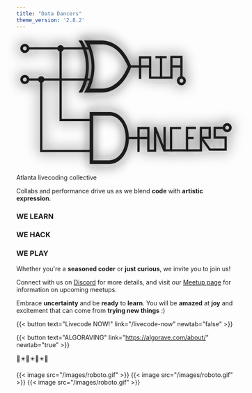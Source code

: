 ```yaml
---
title: "Data Dancers"
theme_version: '2.8.2'
---
```


<svg id="logo" version="1.0" viewBox="0 0 168.48 101" overflow="visible" xmlns="http://www.w3.org/2000/svg"><filter id="shadow" x="-.29647" y="-.61946" width="1.6011" height="2.2454"><feGaussianBlur result="blur" stdDeviation="5"/><feComposite in="SourceGraphic" in2="blur"/></filter><g id="inputA" transform="translate(-33.687 -2.7128)" filter="url(#shadow)"><path d="m90.778 67h-23.087v-55" fill="none" stroke="currentColor" stroke-width="1.726"/><path d="m90.876 12h-49.152" fill="none" stroke="currentColor" stroke-width="1.726"/><path d="m70.151 12a2.5 2.5 0 1 1-5 0 2.5 2.5 0 1 1 5 0z" fill="currentColor"/><path d="m42.687 12a2.5 2.5 0 1 1-5 0 2.5 2.5 0 1 1 5 0z" fill="none" stroke="currentColor" stroke-width="2"/></g><g id="inputB" transform="translate(3 3.1802)" filter="url(#shadow)"><path d="m54.836 85h-38.726v-55" fill="none" stroke="currentColor" stroke-width="1.726"/><path d="m54.189 30h-49.152" fill="none" stroke="currentColor" stroke-width="1.726"/><path d="m18.606 30a2.5 2.5 0 1 1-5 0 2.5 2.5 0 1 1 5 0z" fill="currentColor"/><path d="m6 30a2.5 2.5 0 1 1-5 0 2.5 2.5 0 1 1 5 0z" fill="none" stroke="currentColor" stroke-width="2"/></g><g id="outputS" transform="translate(3 3.1802)" fill="none" filter="url(#shadow)" stroke="currentColor"><path d="m83.623 20h8.4364v-6.9296h7.7131v15.5h8.3949v-15.718h4.3453" stroke="currentColor" stroke-width="1.726"/><path d="m126.3 30.95a2.5 2.5 0 1 1-5 0 2.5 2.5 0 1 1 5 0z" stroke-width="2"/><path d="m108.17 12.853h-4.3176" stroke-width="1.726"/><path d="m108.17 28.57h7.9477v-15.888h7.6857v15.768" stroke-width="1.73"/><path d="m92.059 20h7.6002" stroke-width="1.726"/><path d="m116.07 20h7.7304" stroke-width="1.726"/><path d="m92.059 20v9.5419" stroke-width="1.8436"/></g><g id="outputC" transform="translate(3 3.1802)" fill="none" filter="url(#shadow)" stroke="currentColor"><path d="m83.133 75h7.7269" stroke="currentColor" stroke-width="1.726"/><path d="m161.48 67.043a2.5 2.5 0 1 1-5 0 2.5 2.5 0 1 1 5 0z" stroke-width="2"/><g stroke-width="1.726"><path d="m90.86 75v-7.584h7.5461v17.318h5.1678v-18.151m0.0614 0.3221 7.2057 18.099m0.0719 0.33696-0.0166-18.85"/><path d="m110.9 84.493h4.9436v-17.141h7.686"/><path d="m115.84 84.493h12.26v-17.249h6.923"/><path d="m128.1 84.493h10.692v-17.286h6.7599v7.5837h-6.753m0.16133-0.17257 6.6611 9.2902h12.179v-9.2256h-8.388v-7.4763h7.9989"/><path d="m90.86 85.646v-10.646h7.3841"/><path d="m128.1 75h5.0728"/></g></g><path transform="matrix(.74473 0 0 1 34.005 53.18)" d="m30 5v40h20.476c11.268 0 19.994-9 20-20 0-11-8.7321-20-20-20h-19.048zm3.5951 2.8571h16.881c9.7607 0 16.667 7.64 16.667 17.143s-7.3822 17.143-17.143 17.143h-16.405z" fill="currentColor" filter="url(#shadow)" stroke-width="0"/><g transform="matrix(.74473 0 0 1 53.838 -41.32)" fill="currentColor" filter="url(#shadow)" stroke-width="0"><path d="m-2.25 81.5c-1.597 2.644-2.25 3-2.25 3h-3.656l2-2.438c-2.5e-4 5.05e-4 5.656-6.9995 5.656-17.562 0-10.563-5.656-17.563-5.656-17.563l-2-2.437h3.656c0.78125 0.9375 1.4219 1.6562 2.2188 3 1.8727 3.0998 4.7812 9.0266 4.7812 17 0 7.9506-2.8967 13.879-4.75 17z"/><path d="m-2.406 44.5 2 2.437s5.656 7 5.656 17.563c0 10.562-5.656 17.562-5.656 17.562l-2 2.438h17.156c2.408 0 7.689 0.024 13.625-2.4062 5.9353-2.4308 12.537-7.3433 17.688-16.875l0.40865-0.71875-0.40865-0.71875c-10.303-19.066-26.556-19.281-31.312-19.281h-17.156zm5.8748 3h11.281c4.6842 0 18.287-0.13021 27.969 17-4.7668 8.4291-10.521 12.684-15.719 14.812-5.3607 2.1954-9.8419 2.1875-12.25 2.1875h-11.25c1.8736-3.1084 4.75-9.0494 4.75-17 0-7.9734-2.9085-13.9-4.7812-17z"/></g></svg>



Atlanta livecoding collective



Collabs and performance drive us as we blend **code** with **artistic expression**. 

### WE LEARN

### WE HACK

### WE PLAY


Whether you're a **seasoned coder** or **just curious**, we invite you to join us! 


Connect with us on [Discord](https://discord.gg/xs5ztf6THf) for more details, and visit our [Meetup page](https://data-dancers.github.io/meetups/) for information on upcoming meetups.


Embrace **uncertainty** and be **ready** to **learn**. You will be **amazed** at **joy** and excitement that can come from **trying new things** :)


{{< button text="Livecode NOW!" link="/livecode-now" newtab="false" >}}

{{< button text="ALGORAVING" link="https://algorave.com/about/"  newtab="true" >}}


🏁✴️🏁✴️🏁✴️🏁


{{< image src="/images/roboto.gif" >}} 
{{< image src="/images/roboto.gif" >}} 
{{< image src="/images/roboto.gif" >}} 


<!--
Small logo
<svg version="1.0" viewBox="0 0 107.42 95" xmlns="http://www.w3.org/2000/svg"><path id="outputC" d="m83.133 75h18.618" fill="none" stroke="currentColor" stroke-width="1.726"/><path id="outputS" d="m83.233 20h18.618" fill="none" stroke="currentColor" stroke-width="1.726"/><g id="inputB" transform="translate(-36.687,-2.0002)"><path d="m91.523 87h-38.726v-55" fill="none" stroke="currentColor" stroke-width="1.726"/><path d="m90.876 32h-49.152" fill="none" stroke="currentColor" stroke-width="1.726"/><path d="m55.293 32a2.5 2.5 0 1 1-5 0 2.5 2.5 0 1 1 5 0z" fill="currentColor"/></g><g id="inputA" transform="translate(-36.687,-2.0002)"><path d="m90.778 67h-23.087v-55" fill="none" stroke="currentColor" stroke-width="1.726"/><path d="m90.876 12h-49.152" fill="none" stroke="currentColor" stroke-width="1.726"/><path d="m70.151 12a2.5 2.5 0 1 1-5 0 2.5 2.5 0 1 1 5 0z" fill="currentColor"/><path d="m42.687 12a2.5 2.5 0 1 1-5 0 2.5 2.5 0 1 1 5 0z" fill="none" stroke="#000" stroke-width="2"/></g><g transform="translate(-36.687,-2.0002)" fill="none" stroke="#000" stroke-width="2"><path d="m42.687 32a2.5 2.5 0 1 1-5 0 2.5 2.5 0 1 1 5 0z"/><path d="m143.11 22a2.5 2.5 0 1 1-5 0 2.5 2.5 0 1 1 5 0z"/><path d="m143.11 77a2.5 2.5 0 1 1-5 0 2.5 2.5 0 1 1 5 0z"/></g><g transform="matrix(.74473 0 0 1 31.005 50)" stroke-width="0"><path d="m30 5v40h20.476c11.268 0 19.994-9 20-20 0-11-8.7321-20-20-20h-19.048zm2.8571 2.8571h17.619c9.7607 1e-7 16.667 7.64 16.667 17.143s-7.3822 17.143-17.143 17.143h-17.143z"/></g><g transform="matrix(.74473 0 0 1 50.838 -44.5)" stroke-width="0"><path d="m-2.25 81.5c-1.597 2.644-2.25 3-2.25 3h-3.656l2-2.438c-2.5e-4 5.05e-4 5.656-6.9995 5.656-17.562 0-10.563-5.656-17.563-5.656-17.563l-2-2.437h3.656c0.78125 0.9375 1.4219 1.6562 2.2188 3 1.8727 3.0998 4.7812 9.0266 4.7812 17 0 7.9506-2.8967 13.879-4.75 17z"/><path d="m-2.406 44.5 2 2.437s5.656 7 5.656 17.563c0 10.562-5.656 17.562-5.656 17.562l-2 2.438h17.156c2.408 0 7.689 0.024 13.625-2.4062 5.9353-2.4308 12.537-7.3433 17.688-16.875l0.40865-0.71875-0.40865-0.71875c-10.303-19.066-26.556-19.281-31.312-19.281h-17.156zm5.8748 3h11.281c4.6842 0 18.287-0.13021 27.969 17-4.7668 8.4291-10.521 12.684-15.719 14.812-5.3607 2.1954-9.8419 2.1875-12.25 2.1875h-11.25c1.8736-3.1084 4.75-9.0494 4.75-17 0-7.9734-2.9085-13.9-4.7812-17z"/></g></svg>
-->

<script type="text/javascript">
window.animHandle = 0
const logo = document.querySelector("#logo")
// neon!
const INPUT_COLORS = [[255, 81, 97], [255, 83, 205], [148, 97, 253], [45, 217, 254], [0, 254, 155], [255, 219, 78], [254, 254, 254]]
function animateLogo() {
  const randomColor = () => INPUT_COLORS[Math.floor(Math.random() * INPUT_COLORS.length)]
  const toColor = v => "#" + v.map(c => c.toString(16).padStart(2, "0")).join("")
  // Pick random input colors
  const inputs = [randomColor(), randomColor()]
  let outputs = [[], []]
  // XOR and AND the input colors together to generate the output colors!
  for (let i = 0; i < inputs[0].length; i++) {
    outputs[0][i] = inputs[0][i] ^ inputs[1][i]
    outputs[1][i] = inputs[0][i] & inputs[1][i]
  }
  // Animate the SVG
  // inputs[0] = inputs[1] = outputs[0] = outputs[1] = [255, 255, 255]
  logo.querySelector("#inputA").style.color = toColor(inputs[0])
  logo.querySelector("#inputB").style.color = toColor(inputs[1])
  logo.querySelector("#outputS").style.color = toColor(outputs[0])
  logo.querySelector("#outputC").style.color = toColor(outputs[1])
  window.animHandle = setTimeout(animateLogo, 60 / 145 * 1000)
}

window.onload = () => {
  if (!window.animHandle) {
    animateLogo()
  }
  document.querySelector("#logo").style.color = "white"
}
</script>
